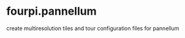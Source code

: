 fourpi.pannellum
================

create multiresolution tiles and tour configuration files for pannellum
